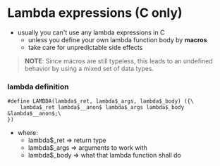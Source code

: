 #   Lambda expressions (C only)
-   usually you can't use any lambda expressions in C
    -   unless you define your own lambda function body by **macros**
    -   take care for unpredictable side effects

>   **NOTE**:   Since macros are still typeless, this leads to an undefined behavior by using a mixed set of data types.

### lambda definition
```
#define LAMBDA(lambda$_ret, lambda$_args, lambda$_body) ({\
	lambda$_ret lambda$__anon$ lambda$_args lambda$_body &lambda$__anon$;\
})
```
-   where:
    -   lambda$_ret => return type
    -   lambda$_args => arguments to work with
    -   lambda$_body => what that lambda function shall do